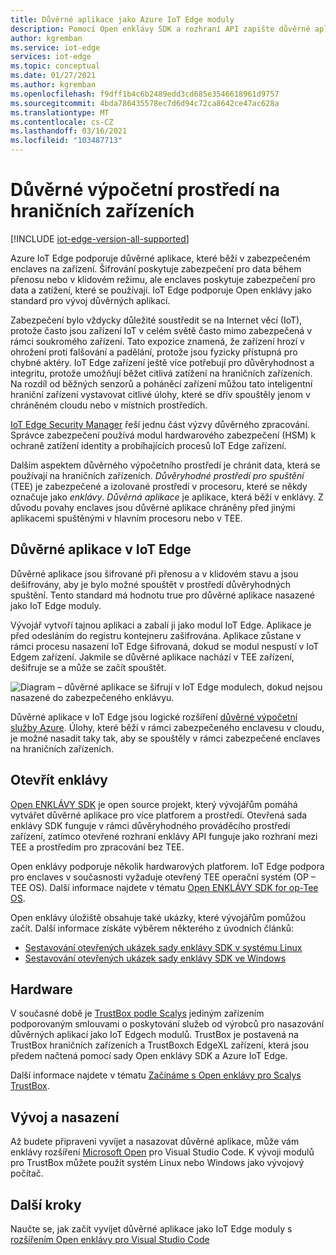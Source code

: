 ```yaml
---
title: Důvěrné aplikace jako Azure IoT Edge moduly
description: Pomocí Open enklávy SDK a rozhraní API zapište důvěrné aplikace a nasaďte je jako IoT Edge moduly pro důvěrný výpočetní výkon.
author: kgremban
ms.service: iot-edge
services: iot-edge
ms.topic: conceptual
ms.date: 01/27/2021
ms.author: kgremban
ms.openlocfilehash: f9dff1b4c6b2489edd3cd685e3546618961d9757
ms.sourcegitcommit: 4bda786435578ec7d6d94c72ca8642ce47ac628a
ms.translationtype: MT
ms.contentlocale: cs-CZ
ms.lasthandoff: 03/16/2021
ms.locfileid: "103487713"
---
```

# <a name="confidential-computing-at-the-edge"></a>Důvěrné výpočetní prostředí na hraničních zařízeních

[!INCLUDE [iot-edge-version-all-supported](../../includes/iot-edge-version-all-supported.md)]

Azure IoT Edge podporuje důvěrné aplikace, které běží v zabezpečeném enclaves na zařízení. Šifrování poskytuje zabezpečení pro data během přenosu nebo v klidovém režimu, ale enclaves poskytuje zabezpečení pro data a zatížení, které se používají. IoT Edge podporuje Open enklávy jako standard pro vývoj důvěrných aplikací.

Zabezpečení bylo vždycky důležité soustředit se na Internet věcí (IoT), protože často jsou zařízení IoT v celém světě často mimo zabezpečená v rámci soukromého zařízení. Tato expozice znamená, že zařízení hrozí v ohrožení proti falšování a padělání, protože jsou fyzicky přístupná pro chybné aktéry. IoT Edge zařízení ještě více potřebují pro důvěryhodnost a integritu, protože umožňují běžet citlivá zatížení na hraničních zařízeních. Na rozdíl od běžných senzorů a poháněcí zařízení můžou tato inteligentní hraniční zařízení vystavovat citlivé úlohy, které se dřív spouštěly jenom v chráněném cloudu nebo v místních prostředích.

[IoT Edge Security Manager](iot-edge-security-manager.md) řeší jednu část výzvy důvěrného zpracování. Správce zabezpečení používá modul hardwarového zabezpečení (HSM) k ochraně zatížení identity a probíhajících procesů IoT Edge zařízení.

Dalším aspektem důvěrného výpočetního prostředí je chránit data, která se používají na hraničních zařízeních. *Důvěryhodné prostředí pro spuštění* (TEE) je zabezpečené a izolované prostředí v procesoru, které se někdy označuje jako *enklávy*. *Důvěrná aplikace* je aplikace, která běží v enklávy. Z důvodu povahy enclaves jsou důvěrné aplikace chráněny před jinými aplikacemi spuštěnými v hlavním procesoru nebo v TEE.

## <a name="confidential-applications-on-iot-edge"></a>Důvěrné aplikace v IoT Edge

Důvěrné aplikace jsou šifrované při přenosu a v klidovém stavu a jsou dešifrovány, aby je bylo možné spouštět v prostředí důvěryhodných spuštění. Tento standard má hodnotu true pro důvěrné aplikace nasazené jako IoT Edge moduly.

Vývojář vytvoří tajnou aplikaci a zabalí ji jako modul IoT Edge. Aplikace je před odesláním do registru kontejneru zašifrována. Aplikace zůstane v rámci procesu nasazení IoT Edge šifrovaná, dokud se modul nespustí v IoT Edgem zařízení. Jakmile se důvěrné aplikace nachází v TEE zařízení, dešifruje se a může se začít spouštět.

![Diagram – důvěrné aplikace se šifrují v IoT Edge modulech, dokud nejsou nasazené do zabezpečeného enklávyu.](./media/deploy-confidential-applications/confidential-applications-encrypted.png)

Důvěrné aplikace v IoT Edge jsou logické rozšíření [důvěrné výpočetní služby Azure](../confidential-computing/overview.md). Úlohy, které běží v rámci zabezpečeného enclavesu v cloudu, je možné nasadit taky tak, aby se spouštěly v rámci zabezpečené enclaves na hraničních zařízeních.

## <a name="open-enclave"></a>Otevřít enklávy

[Open ENKLÁVY SDK](https://openenclave.io/sdk/) je open source projekt, který vývojářům pomáhá vytvářet důvěrné aplikace pro více platforem a prostředí. Otevřená sada enklávy SDK funguje v rámci důvěryhodného prováděcího prostředí zařízení, zatímco otevřené rozhraní enklávy API funguje jako rozhraní mezi TEE a prostředím pro zpracování bez TEE.

Open enklávy podporuje několik hardwarových platforem. IoT Edge podpora pro enclaves v současnosti vyžaduje otevřený TEE operační systém (OP – TEE OS). Další informace najdete v tématu [Open ENKLÁVY SDK for op-Tee OS](https://github.com/openenclave/openenclave/blob/master/docs/GettingStartedDocs/OP-TEE/Introduction.md).

Open enklávy úložiště obsahuje také ukázky, které vývojářům pomůžou začít. Další informace získáte výběrem některého z úvodních článků:

* [Sestavování otevřených ukázek sady enklávy SDK v systému Linux](https://github.com/openenclave/openenclave/blob/master/samples/BuildSamplesLinux.md)
* [Sestavování otevřených ukázek sady enklávy SDK ve Windows](https://github.com/openenclave/openenclave/blob/master/samples/BuildSamplesWindows.md)

## <a name="hardware"></a>Hardware

V současné době je [TrustBox podle Scalys](https://scalys.com/trustbox-industrial/) jediným zařízením podporovaným smlouvami o poskytování služeb od výrobců pro nasazování důvěrných aplikací jako IoT Edgech modulů. TrustBox je postavená na TrustBox hraničních zařízeních a TrustBoxch EdgeXL zařízení, která jsou předem načtená pomocí sady Open enklávy SDK a Azure IoT Edge.

Další informace najdete v tématu [Začínáme s Open enklávy pro Scalys TrustBox](https://aka.ms/scalys-trustbox-edge-get-started).

## <a name="develop-and-deploy"></a>Vývoj a nasazení

Až budete připraveni vyvíjet a nasazovat důvěrné aplikace, může vám enklávy rozšíření [Microsoft Open](https://marketplace.visualstudio.com/items?itemName=ms-iot.msiot-vscode-openenclave) pro Visual Studio Code. K vývoji modulů pro TrustBox můžete použít systém Linux nebo Windows jako vývojový počítač.

## <a name="next-steps"></a>Další kroky

Naučte se, jak začít vyvíjet důvěrné aplikace jako IoT Edge moduly s [rozšířením Open enklávy pro Visual Studio Code](https://github.com/openenclave/openenclave/tree/master/devex/vscode-extension)
